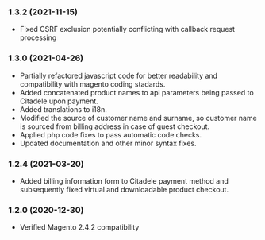 ### 1.3.2 (2021-11-15)
 
* Fixed CSRF exclusion potentially conflicting with callback request processing 

### 1.3.0 (2021-04-26)

* Partially refactored javascript code for better readability and compatibility with magento coding stadards.
* Added concatenated product names to api parameters being passed to Citadele upon payment.
* Added translations to i18n.
* Modified the source of customer name and surname, so customer name is sourced from billing address in case of guest checkout.
* Applied php code fixes to pass automatic code checks.
* Updated documentation and other minor syntax fixes.

### 1.2.4 (2021-03-20)

* Added billing information form to Citadele payment method and subsequently fixed virtual and downloadable product checkout.

### 1.2.0 (2020-12-30)

* Verified Magento 2.4.2 compatibility
